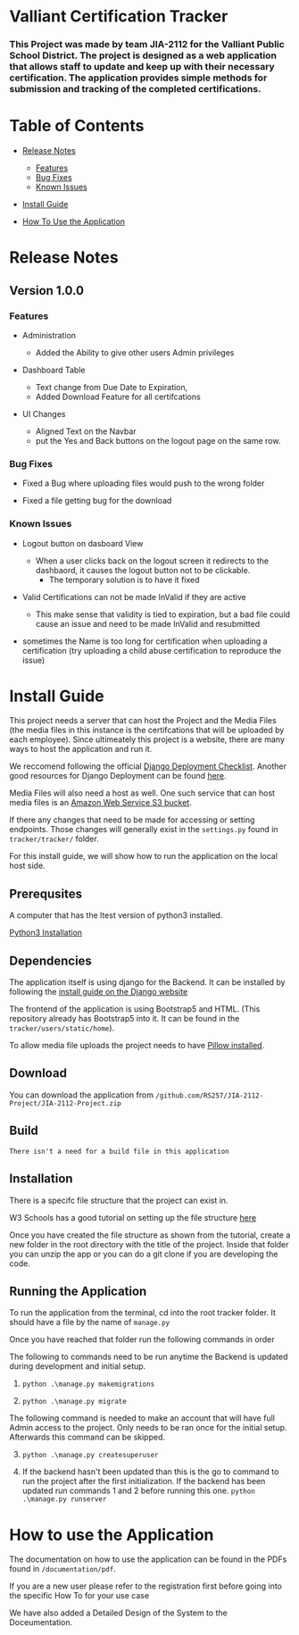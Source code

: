 # Valliant Certification Tracker

### This Project was made by team JIA-2112 for the Valliant Public School District. The project is designed as a web application that allows staff to update and keep up with their necessary certification. The application provides simple methods for submission and tracking of the completed certifications. 

# Table of Contents

- [Release Notes](https://github.com/RS257/JIA-2112-Project#version-100)
  
  - [Features](https://github.com/RS257/JIA-2112-Project#features)
  - [Bug Fixes](https://github.com/RS257/JIA-2112-Project#bug-fixes)
  - [Known Issues](https://github.com/RS257/JIA-2112-Project#known-issues)
   
- [Install Guide](https://github.com/RS257/JIA-2112-Project#install-guide)

- [How To Use the Application](https://github.com/RS257/JIA-2112-Project#known-issues)





# Release Notes

## Version 1.0.0
### Features

- Administration
    - Added the Ability to give other users Admin privileges  

- Dashboard Table
    - Text change from Due Date to Expiration,
    - Added Download Feature for all certifcations

- UI Changes
    - Aligned Text on the Navbar
    - put the Yes and Back buttons on the logout page on the same row.
### Bug Fixes

- Fixed a Bug where uploading files would push to the wrong folder

- Fixed a file getting bug for the download 
### Known Issues 

- Logout button on dasboard View
    - When a user clicks back on the logout screen it redirects to the dashbaord, it causes the 
      logout button not to be clickable.
      - The temporary solution is to have it fixed  
      
- Valid Certifications can not be made InValid if they are active
  - This make sense that validity is tied to expiration, but a bad file could cause an issue and need to be made InValid and resubmitted
  
- sometimes the Name is too long for certification when uploading a certification (try uploading a child abuse certification to reproduce the issue)


# Install Guide

This project needs a server that can host the Project and the Media Files (the media files in this instance is the certifcations that will be uploaded by each employee). Since ultimeately this project is a website, there are many ways to host the application and run it.

We reccomend following the official [Django Deployment Checklist](https://docs.djangoproject.com/en/4.1/howto/deployment/checklist/).
Another good resources for Django Deployment can be found [here](https://developer.mozilla.org/en-US/docs/Learn/Server-side/Django/Deployment). 

Media Files will also need a host as well. One such service that can host media files is an [Amazon Web Service S3 bucket](https://django-storages.readthedocs.io/en/latest/backends/amazon-S3.html).

If there any changes that need to be made for accessing or setting endpoints. Those changes will generally exist in the `settings.py`
found in `tracker/tracker/` folder.


For this install guide, we will show how to run the application on the local host side. 

## Prerequsites 

A computer that has the ltest version of python3 installed. 

[Python3 Installation](https://www.python.org/downloads/) 

## Dependencies 

The application itself is using django for the Backend. It can be installed by following the [install guide on the Django website](https://docs.djangoproject.com/en/4.1/intro/install/)

The frontend of the application is using Bootstrap5 and HTML. 
(This repository already has Bootstrap5 into it. It can be found in the `tracker/users/static/home`).

To allow media file uploads the project needs to have [Pillow installed](https://pillow.readthedocs.io/en/stable/installation.html). 

## Download

You can download the application from 
`/github.com/RS257/JIA-2112-Project/JIA-2112-Project.zip`

## Build
    There isn't a need for a build file in this application

## Installation 

There is a specifc file structure that the project can exist in.

W3 Schools has a good tutorial on setting up the file structure [here](https://www.w3schools.com/django/django_getstarted.php)

Once you have created the file structure as shown from the tutorial, create a new folder in the root directory with the title of the project. Inside that folder you can unzip the app or you can do a git clone if you are developing the code.  

## Running the Application 

To run the application from the terminal, cd into the root tracker folder. 
It should have a file by the name of `manage.py`

Once you have reached that folder run the following commands in order 

The following to commands need to be run anytime the Backend is updated during development
and initial setup.
1. `python .\manage.py makemigrations`

2. `python .\manage.py migrate`


The following command is needed to make an account that will have full Admin access to the project.
Only needs to be ran once for the initial setup. Afterwards this command can be skipped.

3. `python .\manage.py createsuperuser`

4. If the backend hasn't been updated than this is the go to command to run the project after the first initialization.
   If the backend has been updated run commands 1 and 2 before running this one.
`python .\manage.py runserver`


# How to use the Application

The documentation on how to use the application can be found in the PDFs found in `/documentation/pdf`.

If you are a new user please refer to the registration first before going into the specific How To for your use case 

We have also added a Detailed Design of the System to the Doceumentation.